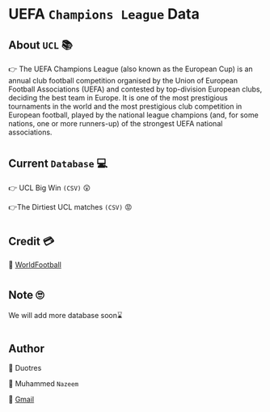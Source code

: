 # UEFA `Champions League` Data

## About `UCL` 📚

👉 The UEFA Champions League (also known as the European Cup) is an annual club football competition organised by the Union of European Football Associations (UEFA) and contested by top-division European clubs, deciding the best team in Europe. It is one of the most prestigious tournaments in the world and the most prestigious club competition in European football, played by the national league champions (and, for some nations, one or more runners-up) of the strongest UEFA national associations.

#
## Current `Database` 💻

👉 UCL Big Win `(CSV)` 😲
 
👉The Dirtiest UCL matches `(CSV)` 	😡
#
## Credit 💳

💝 [WorldFootball](https://worldfootball.net)

#
## Note 🙄

We will add more database soon⌛️

#
## Author 

📁 Duotres

👦 Muhammed `Nazeem`

📧 [Gmail](mailto:n4ze3m@gmail.com)